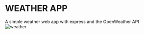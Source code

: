 # WEATHER APP
A simple weather web app with express and the OpenWeather API
![weather](https://github.com/joeCavZero/weather-app/assets/51383938/8147d59a-d6bf-4b29-95a2-218f98f031b0)
